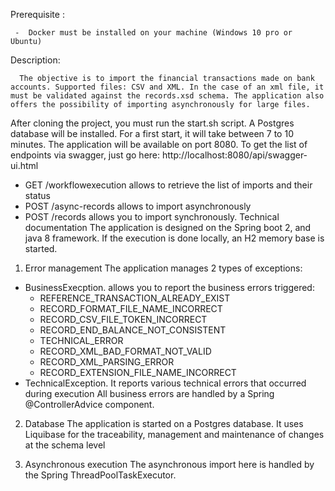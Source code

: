 Prerequisite :   

     -	Docker must be installed on your machine (Windows 10 pro or Ubuntu)
     
Description:

      The objective is to import the financial transactions made on bank accounts. Supported files: CSV and XML. In the case of an xml file, it must be validated against the records.xsd schema. The application also offers the possibility of importing asynchronously for large files.
After cloning the project, you must run the start.sh script. A Postgres database will be installed. For a first start, it will take between 7 to 10 minutes. The application will be available on port 8080. To get the list of endpoints via swagger, just go here: http://localhost:8080/api/swagger-ui.html


-	GET /workflowexecution allows to retrieve the list of imports and their status
-	POST /async-records allows to import asynchronously 
-	POST /records allows you to import synchronously.
Technical documentation
The application is designed on the Spring boot 2, and java 8 framework. If the execution is done locally, an H2 memory base is started.
1)  Error management
The application manages 2 types of exceptions:
  -	BusinessExecption. allows you to report the business errors triggered:
      -	REFERENCE_TRANSACTION_ALREADY_EXIST
      - RECORD_FORMAT_FILE_NAME_INCORRECT
      - RECORD_CSV_FILE_TOKEN_INCORRECT
      - RECORD_END_BALANCE_NOT_CONSISTENT
      -	TECHNICAL_ERROR
      - RECORD_XML_BAD_FORMAT_NOT_VALID
      - RECORD_XML_PARSING_ERROR
      -	RECORD_EXTENSION_FILE_NAME_INCORRECT
-	TechnicalException. It reports various technical errors that occurred during execution
All business errors are handled by a Spring @ControllerAdvice component.

2)  Database
The application is started on a Postgres database. It uses Liquibase for the traceability, management and maintenance of changes at the schema level

3)  Asynchronous execution
The asynchronous import here is handled by the Spring ThreadPoolTaskExecutor.
